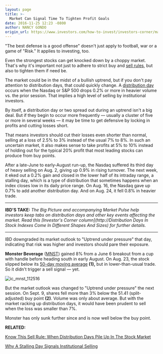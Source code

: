 ```yaml
---
layout: page
title: >-
  Market Can Signal Time To Tighten Profit Goals
date: 2016-11-25 12:23 -0800
author: NANCY GONDO
origin_url: https://www.investors.com/how-to-invest/investors-corner/market-signaled-time-to-tighten-profit-goals
---
```





"The best defense is a good offense" doesn't just apply to football, war or a game of "Risk." It applies to investing, too.


Even the strongest stocks can get knocked down by a choppy market. That's why it's important not just to adhere to strict buy and [sell rules](https://www.investors.com/ibd-university/how-to-sell/limit-losses/), but also to tighten them if need be.


The market could be in the midst of a bullish uptrend, but if you don't pay attention to distribution days, that could quickly change. A [distribution day](https://www.investors.com/ibd-university/market-timing/market-tops/) occurs when the Nasdaq or S&P 500 drops 0.2% or more in heavier volume vs. the prior session. That implies a high level of selling by institutional investors.


By itself, a distribution day or two spread out during an uptrend isn't a big deal. But if they begin to occur more frequently — usually a cluster of five or more in several weeks — it may be time to get defensive by locking in profits and cutting losses short.


That means investors should cut their losses even shorter than normal, selling at a loss of 2.5% to 3% instead of the usual 7% to 8%. In such an uncertain market, it also makes sense to take profits at 5% to 10% instead of holding out for the typical 20% profit that most leading stocks can produce from buy points.


After a late-June to early-August run-up, the Nasdaq suffered its third day of heavy selling on Aug. 2, giving up 0.9% in rising turnover. The next week, it eked out a 0.2% gain and closed in the lower half of its intraday range, a stalling day, which is a type of distribution that sometimes happens when an index closes low in its daily price range. On Aug. 16, the Nasdaq gave up 0.7% to add another distribution day. And on Aug. 24, it fell 0.8% in heavier trade.




---


**IBD'S TAKE:** *The Big Picture and accompanying Market Pulse help investors keep tabs on distribution days and other key events affecting the market. Read this [Investor's Corner column](http://Distribution Days In Stock Indexes Come In Different Shapes And Sizes) for further details.*




---


IBD downgraded its market outlook to "Uptrend under pressure" that day, indicating that risk was higher and investors should pare their exposure.


**Monster Beverage** ([MNST](https://research.investors.com/quote.aspx?symbol=MNST)) gained 8% from a June 6 breakout from a cup with handle before heading south in early August. On Aug. 23, the stock slipped below its [50-day moving average](https://www.investors.com/ibd-university/market-timing/market-tops/) **(1),** but in lower-than-usual trade. So it didn't trigger a sell signal — yet.


![ic_mnst_112516](https://www.investors.com/wp-content/uploads/2016/11/IC_mnst_112516-300x169.png)


But the market outlook was changed to "Uptrend under pressure" the next session. On Sept. 9, shares fell more than 3% below the 51.41 (split-adjusted) buy point **(2)**. Volume was only about average. But with the market racking up distribution days, it would have been prudent to sell when the loss was smaller than 7%.


Monster has only sunk further since and is now well below the buy point.


**RELATED:**


[Know This Sell Rule: When Distribution Days Pile Up In The Stock Market](https://www.investors.com/how-to-invest/investors-corner/know-this-sell-rule-when-distribution-days-pile-up-in-the-stock-market/)


[Why A Stalling Day Signals Institutional Selling](https://www.investors.com/how-to-invest/investors-corner/can-slim-market-tops-stalling-distribution/) 




